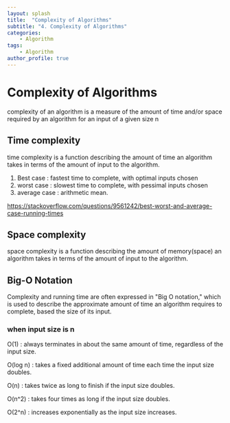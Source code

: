 ```yaml
---
layout: splash
title:  "Complexity of Algorithms"
subtitle: "4. Complexity of Algorithms"
categories:
    - Algorithm
tags:
    - Algorithm
author_profile: true
---
```


# Complexity of Algorithms
complexity of an algorithm is a measure of the amount of time and/or space required by an algorithm for an input of a given size n
## Time complexity
time complexity is a function describing the amount of time an algorithm takes in terms of the amount of input to the algorithm.

1. Best case : fastest time to complete, with optimal inputs chosen
2. worst case : slowest time to complete, with pessimal inputs chosen
3. average case : arithmetic mean. 

https://stackoverflow.com/questions/9561242/best-worst-and-average-case-running-times

## Space complexity
space complexity is a function describing the amount of memory(space) an algorithm takes in terms of the amount of input to the algorithm.

## Big-O Notation
Complexity and running time are often expressed in "Big O notation," which is used to describe the approximate amount of time an algorithm requires to complete, based the size of its input.

### when input size is n 
O(1) : always terminates in about the same amount of time, regardless of the input size.

O(log n) : takes a fixed additional amount of time each time the input size doubles.

O(n) : takes twice as long to finish if the input size doubles.

O(n^2) : takes four times as long if the input size doubles.

O(2^n) : increases exponentially as the input size increases.


```python

```
